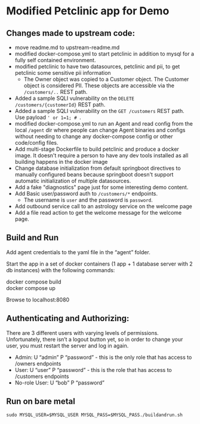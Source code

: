 
# Modified Petclinic app for Demo

## Changes made to upstream code:

- move readme.md to upstream-readme.md
- modified docker-compose.yml to start petclinic in addition to mysql for a fully self contained environment.
- modified petclinic to have two datasources, petclinic and pii, to get petclinic some sensitive pii information
    - The Owner object was copied to a Customer object.  The Customer object is considered PII.
    These objects are accessible via the `/customers/..` REST path.
- Added a sample SQLI vulnerability on the `DELETE /customers/{customerId}` REST path.
- Added a sample SQLI vulnerability on the `GET /customers` REST path. Use payload `' or 1=1; # `.
- modified docker-compose.yml to run an Agent and read config from the local `/agent` dir where people
can change Agent binaries and configs without needing to change any docker-compose config or other code/config
files.
- Add multi-stage Dockerfile to build petclinic and produce a docker image. It
doesn't require a person to have any dev tools installed as all building happens in the docker image
- Change database initialization from default springboot directives to manually configured beans because
springboot doesn't support automatic initialization of multiple datasources.
- Add a fake "diagnostics" page just for some interesting demo content.
- Add Basic user/password auth to `/customers/*` endpoints.
  - The username is `user` and the password is `password`.
- Add outbound service call to an astrology service on the welcome page
- Add a file read action to get the welcome message for the welcome page.

## Build and Run

Add agent credentials to the yaml file in the “agent” folder.

Start the app in a set of docker containers (1 app + 1 database server with 2 db instances) with the following commands:

docker compose build \
docker compose up 

Browse to localhost:8080

## Authenticating and Authorizing:
There are 3 different users with varying levels of permissions. 
Unfortunately, there isn’t a logout button yet, so in order to change your user, you must restart the server and log in again.

- Admin: U “admin” P “password” - this is the only role that has access to /owners endpoints
- User: U “user” P “password” - this is the role that has access to /customers endpoints
- No-role User: U “bob” P “password”



## Run on bare metal 
`sudo MYSQL_USER=$MYSQL_USER MYSQL_PASS=$MYSQL_PASS./buildandrun.sh`